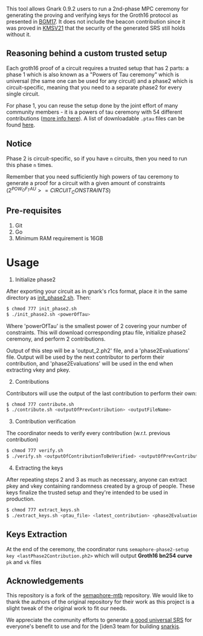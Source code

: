This tool allows Gnark 0.9.2 users to run a 2nd-phase MPC ceremony for generating the proving and verifying keys for the Groth16 protocol as presented in [BGM17](https://eprint.iacr.org/2017/1050.pdf). It does not include the beacon contribution since it was proved in [KMSV21](https://eprint.iacr.org/2021/219.pdf) that the security of the generated SRS still holds without it.

## Reasoning behind a custom trusted setup

Each groth16 proof of a circuit requires a trusted setup that has 2 parts: a phase 1 which is also known as a "Powers of Tau ceremony" which is universal (the same one can be used for any circuit) and a phase2 which is circuit-specific, meaning that you need to a separate phase2 for every single circuit.

For phase 1, you can reuse the setup done by the joint effort of many community members - it is a powers of tau ceremony with 54 different contributions ([more info here](https://github.com/privacy-scaling-explorations/perpetualpowersoftau)). A list of downloadable `.ptau` files can be found [here](https://github.com/iden3/snarkjs/blob/master/README.md#7-prepare-phase-2).

## Notice

Phase 2 is circuit-specific, so if you have `n` circuits, then you need to run this phase `n` times.

Remember that you need sufficiently high powers of tau ceremony to generate a proof for a circuit with a given amount of constraints ($2^{POW_OF_TAU} >= CIRCUIT_CONSTRAINTS$)

## Pre-requisites

1. Git
2. Go
3. Minimum RAM requirement is 16GB

# Usage

1. Initialize phase2

After exporting your circuit as in gnark's r1cs format, place it in the same directory as [init_phase2.sh](./bash/init_phase2.sh). Then:

```bash
$ chmod 777 init_phase2.sh
$ ./init_phase2.sh <powerOfTau>
```

Where 'powerOfTau' is the smallest power of 2 covering your number of constraints.
This will download corresponding ptau file, initialize phase2 ceremony, and perform 2 contributions.

Output of this step will be a 'output_2.ph2' file, and a 'phase2Evaluations' file. Output will be used by the next contributor to perform their contribution, and 'phase2Evaluations' will be used in the end when extracting vkey and pkey.

2. Contributions

Contributors will use the output of the last contribution to perform their own:

```bash
$ chmod 777 contribute.sh
$ ./contribute.sh <outputOfPrevContribution> <outputFileName>
```

3. Contribution verification

The coordinator needs to verify every contribution (w.r.t. previous contribution)

```bash
$ chmod 777 verify.sh
$ ./verify.sh <outputOfContributionToBeVerified> <outputOfPrevContribution>
```

4. Extracting the keys

After repeating steps 2 and 3 as much as necessary, anyone can extract pkey and vkey containing randomness created by a group of people. These keys finalize the trusted setup and they're intended to be used in production.

```bash
$ chmod 777 extract_keys.sh
$ ./extract_keys.sh <ptau_file> <latest_contribution> <phase2Evaluations> <r1cs>
```

## Keys Extraction

At the end of the ceremony, the coordinator runs `semaphore-phase2-setup key <lastPhase2Contribution.ph2>` which will output **Groth16 bn254 curve** `pk` and `vk` files

## Acknowledgements

This repository is a fork of the [semaphore-mtb](https://github.com/worldcoin/semaphore-mtb) repository. We would like to thank the authors of the original repository for their work as this project is a slight tweak of the original work to fit our needs.

We appreciate the community efforts to generate [a good universal SRS](https://github.com/privacy-scaling-explorations/perpetualpowersoftau) for everyone's benefit to use and for the [iden3 team for building [snarkjs](https://github.com/iden3/snarkjs).
